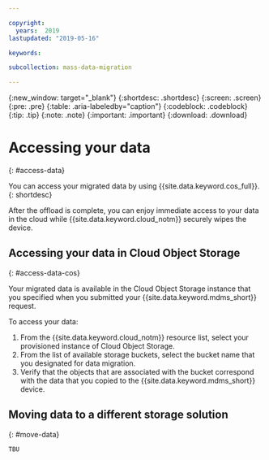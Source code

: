 ```yaml
---

copyright:
  years:  2019
lastupdated: "2019-05-16"

keywords:

subcollection: mass-data-migration

---
```


{:new_window: target="_blank"}
{:shortdesc: .shortdesc}
{:screen: .screen}
{:pre: .pre}
{:table: .aria-labeledby="caption"}
{:codeblock: .codeblock}
{:tip: .tip}
{:note: .note}
{:important: .important}
{:download: .download}

# Accessing your data
{: #access-data}

You can access your migrated data by using {{site.data.keyword.cos_full}}.
{: shortdesc}

After the offload is complete, you can enjoy immediate access to your data in the cloud while {{site.data.keyword.cloud_notm}} securely wipes the device.

## Accessing your data in Cloud Object Storage
{: #access-data-cos}

Your migrated data is available in the Cloud Object Storage instance that you specified when you submitted your {{site.data.keyword.mdms_short}} request.

To access your data: 

1. From the {{site.data.keyword.cloud_notm}} resource list, select your provisioned instance of Cloud Object Storage.
2. From the list of available storage buckets, select the bucket name that you designated for data migration.
3. Verify that the objects that are associated with the bucket correspond with the data that you copied to the {{site.data.keyword.mdms_short}} device.

## Moving data to a different storage solution
{: #move-data}

<!-- Add info from https://developer.ibm.com/recipes/tutorials/moving-data-from-cos-to-file-or-block-storage/ -->

`TBU`
